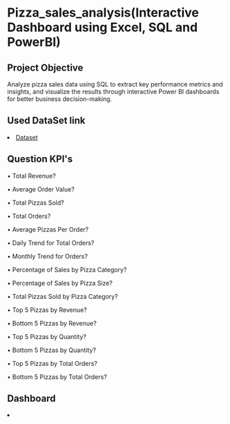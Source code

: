 # Pizza_sales_analysis(Interactive Dashboard using Excel, SQL and PowerBI)
## Project Objective
Analyze pizza sales data using SQL to extract key performance metrics and insights, and visualize the results through interactive Power BI dashboards for better business decision-making.
## Used DataSet link
<li>
<a href="https://drive.google.com/file/d/1Qm4CRgCWth0yPqv7fyl1BunoYVBAmoph/view?usp=drive_link">Dataset</a>
</li>

## Question KPI's
•	Total Revenue?

•	Average Order Value?

•	Total Pizzas Sold?

•	Total Orders?

•	Average Pizzas Per Order?

•	Daily Trend for Total Orders?

•	Monthly Trend for Orders?

•	Percentage of Sales by Pizza Category?

•	Percentage of Sales by Pizza Size?

•	Total Pizzas Sold by Pizza Category?

•	Top 5 Pizzas by Revenue?

•	Bottom 5 Pizzas by Revenue?

•	Top 5 Pizzas by Quantity?

•	Bottom 5 Pizzas by Quantity?

•	Top 5 Pizzas by Total Orders?

•	Bottom 5 Pizzas by Total Orders?

## Dashboard
<li>


</li>
